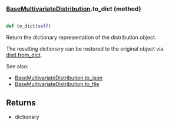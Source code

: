 ### [BaseMultivariateDistribution](BaseMultivariateDistribution.md).to_dict (method)


```py

def to_dict(self)

```



Return the dictionary representation of the distribution object.

The resulting dictionary can be restored to the original object
via [distl.from_dict](distl.from_dict.md).

See also:

* [BaseMultivariateDistribution.to_json](BaseMultivariateDistribution.to_json.md)
* [BaseMultivariateDistribution.to_file](BaseMultivariateDistribution.to_file.md)

Returns
--------
* dictionary

